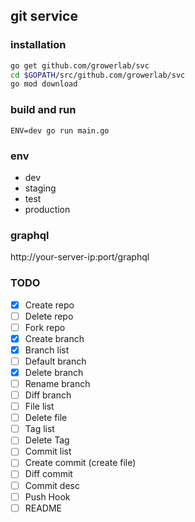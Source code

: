 ## git service

### installation
``` bash
go get github.com/growerlab/svc
cd $GOPATH/src/github.com/growerlab/svc
go mod download
```

### build and run
`ENV=dev go run main.go`

### env
- dev
- staging
- test
- production

### graphql
http://your-server-ip:port/graphql


### TODO
- [x] Create repo
- [ ] Delete repo
- [ ] Fork repo
- [x] Create branch
- [x] Branch list
- [ ] Default branch
- [x] Delete branch
- [ ] Rename branch
- [ ] Diff branch
- [ ] File list
- [ ] Delete file
- [ ] Tag list
- [ ] Delete Tag
- [ ] Commit list
- [ ] Create commit (create file)
- [ ] Diff commit
- [ ] Commit desc
- [ ] Push Hook
- [ ] README
